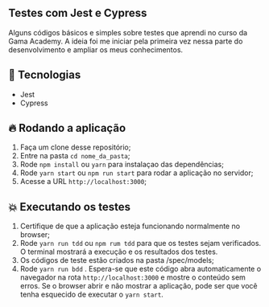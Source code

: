 ## Testes com Jest e Cypress
Alguns códigos básicos e simples sobre testes que aprendi no curso da Gama Academy. A ideia foi me iniciar pela primeira vez nessa parte do desenvolvimento e ampliar os meus conhecimentos.

## 🚀 Tecnologias 

- Jest
- Cypress

## 🔥 Rodando a aplicação

1. Faça um clone desse repositório;
2. Entre na pasta `cd nome_da_pasta`;
3. Rode `npm install` ou `yarn` para instalaçao das dependências;
4. Rode `yarn start` ou `npm run start` para rodar a aplicação no servidor;
5. Acesse a URL `http://localhost:3000`;

## 💥 Executando os testes

1. Certifique de que a aplicação esteja funcionando normalmente no browser;
2. Rode `yarn run tdd` ou `npm rum tdd` para que os testes sejam verificados. O terminal mostrará a execução e os resultados dos testes.
3. Os códigos de teste estão criados na pasta /spec/models;
4. Rode `yarn run bdd` . Espera-se que este código abra automaticamente o navegador na rota `http://localhost:3000` e mostre o conteúdo sem erros. Se o browser abrir e não mostrar a aplicação, pode ser que você tenha esquecido de executar o `yarn start`.


